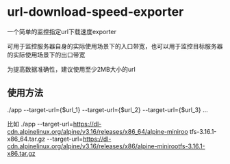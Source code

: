 # url-download-speed-exporter

一个简单的监控指定url下载速度exporter

可用于监控服务器自身的实际使用场景下的入口带宽，也可以用于监控目标服务器的实际使用场景下的出口带宽

为提高数据准确性，建议使用至少2MB大小的url

## 使用方法
./app --target-url={$url_1} --target-url={$url_2} --target-url={$url_3} ...

比如
./app --target-url=https://dl-cdn.alpinelinux.org/alpine/v3.16/releases/x86_64/alpine-miniroo
tfs-3.16.1-x86_64.tar.gz --target-url=https://dl-cdn.alpinelinux.org/alpine/v3.16/releases/x86/alpine-minirootfs-3.16.1-x86.tar.gz
